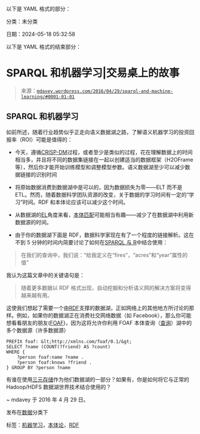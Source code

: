 以下是 YAML 格式的部分：

分类：未分类

日期：2024-05-18 05:32:58

以下是 YAML 格式的结束部分：

# SPARQL 和机器学习|交易桌上的故事

> 来源：[`mdavey.wordpress.com/2016/04/29/sparql-and-machine-learning/#0001-01-01`](https://mdavey.wordpress.com/2016/04/29/sparql-and-machine-learning/#0001-01-01)

## SPARQL 和机器学习

如前所述，随着行业趋势似乎正走向语义数据湖之路，了解语义机器学习的投资回报率（ROI）可能是值得的：

+   今天，遵循[CRISP-DM](https://en.wikipedia.org/wiki/Cross_Industry_Standard_Process_for_Data_Mining)过程，或者至少是类似的过程，花在理解数据上的时间相当多，并且将不同的数据集链接在一起以创建适当的数据框架（H2OFrame 等），然后你才能开始训练模型和调整模型参数。语义数据湖至少可以减少数据链接的识别时间

+   将原始数据消费到数据湖中是可以的，因为数据损失为零——ELT 而不是 ETL。然而，随着数据科学团队资源的改变，关于数据的学习时间有一定的“学习”时间。RDF 和本体论应该可以减少这个时间。

+   从数据湖的[EL](http://wortschatz.uni-leipzig.de/~fwitschel/papers/ekaw10.pdf)角度来看，[本体匹配](http://homes.cs.washington.edu/~pedrod/papers/hois.pdf)可能相当有趣——减少了在数据湖中利用新数据源的时间。

+   由于你的数据湖下面是 RDF，数据科学家现在有了一个程度的链接解析。这在不到 5 分钟的时间内简要讨论了如何在[SPARQL 与 R](http://www.r-bloggers.com/sparql-with-r-in-less-than-5-minutes/)中结合使用：

> 在我们的查询中，我们说：“给我定义在“fires”，“acres”和“year”属性的值”

我认为这篇文章中的关键语句是：

> 随着更多数据以 RDF 格式出现，自动挖掘和分析语义网的解决方案将变得越来越有用。

这使我们想起了需要一个由[RDF](https://en.wikipedia.org/wiki/SPARQL)支撑的数据湖，正如网络上的其他地方所讨论的那样。例如，如果你的数据湖正在消费社交网络数据（如 Facebook），那么你可能想看看朋友的朋友([FOAF](http://www.foaf-project.org/))，因为这将允许你利用 FOAF 本体查询（[查询](https://www.w3.org/TR/2012/WD-sparql11-overview-20120501/#sparql11-query)）湖中的多个数据源（许多数据源）

```
PREFIX foaf: &lt;http://xmlns.com/foaf/0.1/&gt;
SELECT ?name (COUNT(?friend) AS ?count)
WHERE {
    ?person foaf:name ?name .
    ?person foaf:knows ?friend .
} GROUP BY ?person ?name

```

有谁在使用[三元存储](http://jena.apache.org/)作为他们数据湖的一部分？如果有，你是如何将它与正常的 Hadoop/HDFS 数据湖世界技术结合使用的？

~ mdavey 于 2016 年 4 月 29 日。

发布在[数据](https://mdavey.wordpress.com/category/data/)分类下

标签：[机器学习](https://mdavey.wordpress.com/tag/machinelearning/)，[本体论](https://mdavey.wordpress.com/tag/ontology/)，[RDF](https://mdavey.wordpress.com/tag/rdf/)
